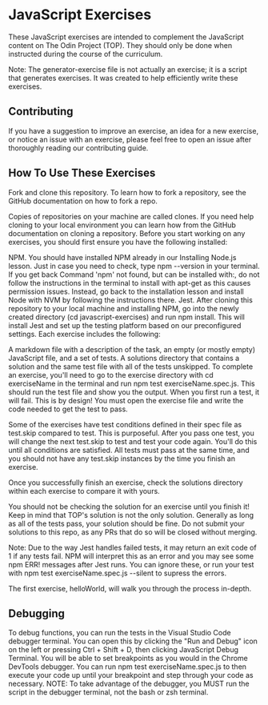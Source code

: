# JavaScript Exercises
These JavaScript exercises are intended to complement the JavaScript content on The Odin Project (TOP). They should only be done when instructed during the course of the curriculum.

Note: The generator-exercise file is not actually an exercise; it is a script that generates exercises. It was created to help efficiently write these exercises.

## Contributing
If you have a suggestion to improve an exercise, an idea for a new exercise, or notice an issue with an exercise, please feel free to open an issue after thoroughly reading our contributing guide.

## How To Use These Exercises
Fork and clone this repository. To learn how to fork a repository, see the GitHub documentation on how to fork a repo.

Copies of repositories on your machine are called clones. If you need help cloning to your local environment you can learn how from the GitHub documentation on cloning a repository.
Before you start working on any exercises, you should first ensure you have the following installed:

NPM. You should have installed NPM already in our Installing Node.js lesson. Just in case you need to check, type npm --version in your terminal. If you get back Command 'npm' not found, but can be installed with:, do not follow the instructions in the terminal to install with apt-get as this causes permission issues. Instead, go back to the installation lesson and install Node with NVM by following the instructions there.
Jest. After cloning this repository to your local machine and installing NPM, go into the newly created directory (cd javascript-exercises) and run npm install. This will install Jest and set up the testing platform based on our preconfigured settings.
Each exercise includes the following:

A markdown file with a description of the task, an empty (or mostly empty) JavaScript file, and a set of tests.
A solutions directory that contains a solution and the same test file with all of the tests unskipped.
To complete an exercise, you'll need to go to the exercise directory with cd exerciseName in the terminal and run npm test exerciseName.spec.js. This should run the test file and show you the output. When you first run a test, it will fail. This is by design! You must open the exercise file and write the code needed to get the test to pass.

Some of the exercises have test conditions defined in their spec file as test.skip compared to test. This is purposeful. After you pass one test, you will change the next test.skip to test and test your code again. You'll do this until all conditions are satisfied. All tests must pass at the same time, and you should not have any test.skip instances by the time you finish an exercise.

Once you successfully finish an exercise, check the solutions directory within each exercise to compare it with yours.

You should not be checking the solution for an exercise until you finish it!
Keep in mind that TOP's solution is not the only solution. Generally as long as all of the tests pass, your solution should be fine.
Do not submit your solutions to this repo, as any PRs that do so will be closed without merging.

Note: Due to the way Jest handles failed tests, it may return an exit code of 1 if any tests fail. NPM will interpret this as an error and you may see some npm ERR! messages after Jest runs. You can ignore these, or run your test with npm test exerciseName.spec.js --silent to supress the errors.

The first exercise, helloWorld, will walk you through the process in-depth.

## Debugging
To debug functions, you can run the tests in the Visual Studio Code debugger terminal. You can open this by clicking the "Run and Debug" icon on the left or pressing Ctrl + Shift + D, then clicking JavaScript Debug Terminal. You will be able to set breakpoints as you would in the Chrome DevTools debugger. You can run npm test exerciseName.spec.js to then execute your code up until your breakpoint and step through your code as necessary. NOTE: To take advantage of the debugger, you MUST run the script in the debugger terminal, not the bash or zsh terminal.